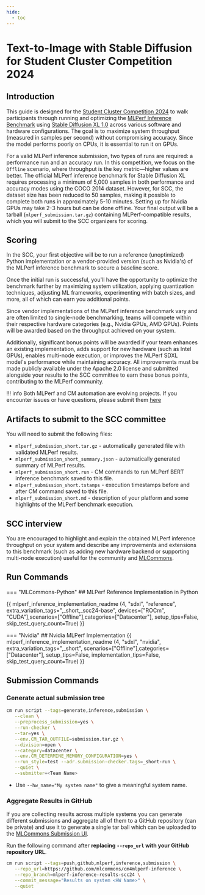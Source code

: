 ```yaml
---
hide:
  - toc
---
```


# Text-to-Image with Stable Diffusion for Student Cluster Competition 2024

## Introduction

This guide is designed for the [Student Cluster Competition 2024](https://studentclustercompetition.us/2024/index.html) to walk participants through running and optimizing the [MLPerf Inference Benchmark](https://arxiv.org/abs/1911.02549) using [Stable Diffusion XL 1.0](https://github.com/mlcommons/inference/tree/master/text_to_image#supported-models) across various software and hardware configurations. The goal is to maximize system throughput (measured in samples per second) without compromising accuracy. Since the model performs poorly on CPUs, it is essential to run it on GPUs.

For a valid MLPerf inference submission, two types of runs are required: a performance run and an accuracy run. In this competition, we focus on the `Offline` scenario, where throughput is the key metric—higher values are better. The official MLPerf inference benchmark for Stable Diffusion XL requires processing a minimum of 5,000 samples in both performance and accuracy modes using the COCO 2014 dataset. However, for SCC, the dataset size has been reduced to 50 samples, making it possible to complete both runs in approximately 5-10 minutes. Setting up for Nvidia GPUs may take 2-3 hours but can be done offline. Your final output will be a tarball (`mlperf_submission.tar.gz`) containing MLPerf-compatible results, which you will submit to the SCC organizers for scoring.

## Scoring

In the SCC, your first objective will be to run a reference (unoptimized) Python implementation or a vendor-provided version (such as Nvidia's) of the MLPerf inference benchmark to secure a baseline score.

Once the initial run is successful, you'll have the opportunity to optimize the benchmark further by maximizing system utilization, applying quantization techniques, adjusting ML frameworks, experimenting with batch sizes, and more, all of which can earn you additional points.

Since vendor implementations of the MLPerf inference benchmark vary and are often limited to single-node benchmarking, teams will compete within their respective hardware categories (e.g., Nvidia GPUs, AMD GPUs). Points will be awarded based on the throughput achieved on your system.

Additionally, significant bonus points will be awarded if your team enhances an existing implementation, adds support for new hardware (such as Intel GPUs), enables multi-node execution, or improves the MLPerf SDXL model's performance while maintaining accuracy. All improvements must be made publicly available under the Apache 2.0 license and submitted alongside your results to the SCC committee to earn these bonus points, contributing to the MLPerf community.


!!! info
    Both MLPerf and CM automation are evolving projects.
    If you encounter issues or have questions, please submit them [here](https://github.com/mlcommons/cm4mlops/issues)

## Artifacts to submit to the SCC committee

You will need to submit the following files:

* `mlperf_submission_short.tar.gz` - automatically generated file with validated MLPerf results.
* `mlperf_submission_short_summary.json` - automatically generated summary of MLPerf results.
* `mlperf_submission_short.run` - CM commands to run MLPerf BERT inference benchmark saved to this file.
* `mlperf_submission_short.tstamps` - execution timestamps before and after CM command saved to this file.
* `mlperf_submission_short.md` - description of your platform and some highlights of the MLPerf benchmark execution.


## SCC interview

You are encouraged to highlight and explain the obtained MLPerf inference throughput on your system
and describe any improvements and extensions to this benchmark (such as adding new hardware backend
or supporting multi-node execution) useful for the community and [MLCommons](https://mlcommons.org).

## Run Commands

=== "MLCommons-Python"
    ## MLPerf Reference Implementation in Python
    
{{ mlperf_inference_implementation_readme (4, "sdxl", "reference", extra_variation_tags=",_short,_scc24-base", devices=["ROCm", "CUDA"],scenarios=["Offline"],categories=["Datacenter"], setup_tips=False, skip_test_query_count=True) }}

=== "Nvidia"
    ## Nvidia MLPerf Implementation
{{ mlperf_inference_implementation_readme (4, "sdxl", "nvidia", extra_variation_tags=",_short", scenarios=["Offline"],categories=["Datacenter"], setup_tips=False, implementation_tips=False, skip_test_query_count=True) }}
    
## Submission Commands

### Generate actual submission tree

```bash
cm run script --tags=generate,inference,submission \
   --clean \
   --preprocess_submission=yes \
   --run-checker \
   --tar=yes \
   --env.CM_TAR_OUTFILE=submission.tar.gz \
   --division=open \
   --category=datacenter \
   --env.CM_DETERMINE_MEMORY_CONFIGURATION=yes \
   --run_style=test --adr.submission-checker.tags=_short-run \
   --quiet \
   --submitter=<Team Name>
```

* Use `--hw_name="My system name"` to give a meaningful system name.


### Aggregate Results in GitHub

If you are collecting results across multiple systems you can generate different submissions and aggregate all of them to a GitHub repository (can be private) and use it to generate a single tar ball which can be uploaded to the [MLCommons Submission UI](https://submissions-ui.mlcommons.org/submission). 

Run the following command after **replacing `--repo_url` with your GitHub repository URL**.

```bash
cm run script --tags=push,github,mlperf,inference,submission \
   --repo_url=https://github.com/mlcommons/cm4mlperf-inference \
   --repo_branch=mlperf-inference-results-scc24 \
   --commit_message="Results on system <HW Name>" \
   --quiet
```

